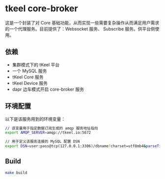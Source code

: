 # tkeel core-broker

这是一个封装了对 Core 基础功能，从而实现一些需要复杂操作从而满足用户需求的一个代理服务。目前提供了：Websocket 服务、 Subscribe 服务。供平台侧使用。

## 依赖
- 集群模式下的 tKeel 平台
- 一个 MySQL 服务
- tKeel Core 服务
- tKeel Device 服务
- dapr 边车模式开启 core-broker 服务

## 环境配置
以下是该服务用到的环境变量：
```bash
// 该变量用于指定数据订阅生成的 amqp 服务地址指向
export AMQP_SERVER=amqp://tkeel.io:5672

// 用于定义该服务连接的 MySQL 配置 DSN
export DSN=user:pass@tcp(127.0.0.1:3306)/dbname?charset=utf8mb4&parseTime=True&loc=Local
```
## Build 
```bash
make build
```